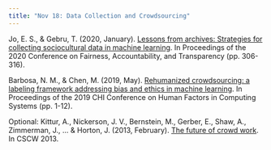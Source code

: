 ```yaml
---
title: "Nov 18: Data Collection and Crowdsourcing"
---
```


Jo, E. S., & Gebru, T. (2020, January). [Lessons from archives: Strategies for collecting sociocultural data in machine learning](https://dl.acm.org/doi/pdf/10.1145/3351095.3372829). In Proceedings of the 2020 Conference on Fairness, Accountability, and Transparency (pp. 306-316).

Barbosa, N. M., & Chen, M. (2019, May). [Rehumanized crowdsourcing: a labeling framework addressing bias and ethics in machine learning](https://drive.google.com/file/d/14nP7tYwqKPUZyhJhh5jePKRhX-HFHnRM/view?usp=sharing). In Proceedings of the 2019 CHI Conference on Human Factors in Computing Systems (pp. 1-12).

Optional: 
Kittur, A., Nickerson, J. V., Bernstein, M., Gerber, E., Shaw, A., Zimmerman, J., ... & Horton, J. (2013, February). [The future of crowd work](https://www.lri.fr/~mbl/ENS/CSCW/2012/papers/Kittur-CSCW13.pdf). In CSCW 2013.